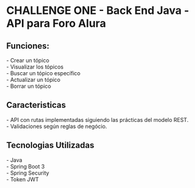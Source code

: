 <h1>CHALLENGE ONE - Back End Java - API para Foro Alura </h1>

<h2> Funciones:</h2>
<p>- Crear un tópico<br>
- Visualizar los tópicos<br>
- Buscar un tópico específico<br>
- Actualizar un tópico<br>
- Borrar un tópico</p>

<h2>Caracteristicas</h2>
- API con rutas implementadas siguiendo las prácticas del modelo REST.<br>
- Validaciones según reglas de negócio.

<h2>Tecnologias Utilizadas</h2>
<p>- Java<br>
- Spring Boot 3<br>
- Spring Security<br>
- Token JWT<br>
</p>
  
</p>
